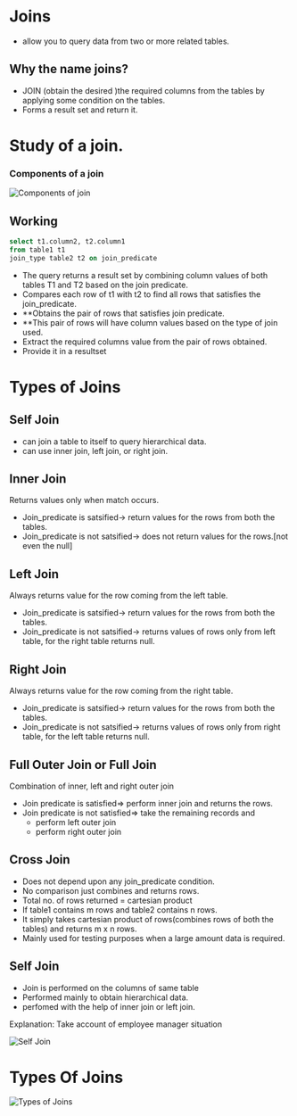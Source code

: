 # Joins
- allow you to query data from two or more related tables.

## Why the name joins?
- JOIN (obtain the desired )the required columns from the tables by applying some condition on the tables.
- Forms a result set and return it.

# Study of a join.
### Components of a join
![Components of join](https://user-images.githubusercontent.com/58257140/71622412-89fbfd00-2bfb-11ea-8032-c3eebe337519.png)

## Working
```sql 
select t1.column2, t2.column1
from table1 t1
join_type table2 t2 on join_predicate
```

- The query returns a result set by combining column values of both tables T1 and T2 based on the join predicate.
- Compares each row of t1 with t2 to find all rows that satisfies the join_predicate.
- **Obtains the pair of rows that satisfies join predicate. 
- **This pair of rows will have column values based on the type of join used.
- Extract the required columns value from the pair of rows obtained.
- Provide it in a resultset


# Types of Joins

##  Self Join
- can join a table to itself to query hierarchical data.
- can use inner join, left join, or right join.

## Inner Join
Returns values only when match occurs.
- Join_predicate is satsified-> return values for the rows from both the tables.
- Join_predicate is not satsified-> does not return values for the rows.[not even the null]

## Left Join
Always returns value for the row coming from the left table.
- Join_predicate is satsified-> return values for the rows from both the tables.
- Join_predicate is not satsified-> returns values of rows only from left table, for the right table returns null.

## Right Join
Always returns value for the row coming from the right table.
- Join_predicate is satsified-> return values for the rows from both the tables.
- Join_predicate is not satsified-> returns values of rows only from right table, for the left table returns null.

## Full Outer Join or Full Join
Combination of inner, left and right outer join

- Join predicate is satisfied=> perform inner join and returns the rows.
- Join predicate is not satisfied=> take the remaining records and 
  - perform left outer join
  - perform right outer join

## Cross Join
- Does not depend upon any join_predicate condition.
- No comparison just combines and returns rows.
- Total no. of rows returned = cartesian product
- If table1 contains m rows and table2 contains n rows.
- It simply takes cartesian product of rows(combines rows of both the tables) and returns m x n rows.
- Mainly used for testing purposes when a large amount data is required.
  
## Self Join
- Join is performed on the columns of same table
- Performed mainly to obtain hierarchical data.
- perfomed with the help of inner join or left join.

Explanation:
Take account of employee manager situation

![Self Join](https://user-images.githubusercontent.com/58257140/71622433-b0219d00-2bfb-11ea-8748-eb4f7a2bead4.png)
 
# Types Of Joins
![Types of Joins](https://user-images.githubusercontent.com/58257140/71622465-e4955900-2bfb-11ea-9e31-330272594e42.png)


